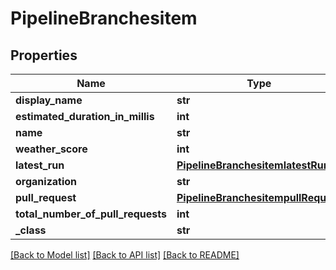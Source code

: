 # PipelineBranchesitem

## Properties
Name | Type | Description | Notes
------------ | ------------- | ------------- | -------------
**display_name** | **str** |  | [optional] 
**estimated_duration_in_millis** | **int** |  | [optional] 
**name** | **str** |  | [optional] 
**weather_score** | **int** |  | [optional] 
**latest_run** | [**PipelineBranchesitemlatestRun**](PipelineBranchesitemlatestRun.md) |  | [optional] 
**organization** | **str** |  | [optional] 
**pull_request** | [**PipelineBranchesitempullRequest**](PipelineBranchesitempullRequest.md) |  | [optional] 
**total_number_of_pull_requests** | **int** |  | [optional] 
**_class** | **str** |  | [optional] 

[[Back to Model list]](../README.md#documentation-for-models) [[Back to API list]](../README.md#documentation-for-api-endpoints) [[Back to README]](../README.md)


